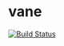 # vane

[![Build Status](https://travis-ci.org/bearded-web/vane.svg)](https://travis-ci.org/bearded-web/vane)
